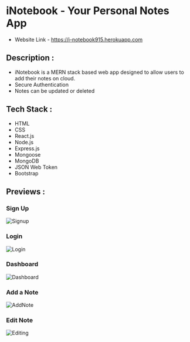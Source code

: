 # iNotebook - Your Personal Notes App

* Website Link - https://i-notebook915.herokuapp.com

## Description :
* iNotebook is a MERN stack based web app designed to allow users to add their notes on cloud.
* Secure Authentication
* Notes can be updated or deleted

## Tech Stack :
* HTML
* CSS
* React.js
* Node.js
* Express.js
* Mongoose
* MongoDB
* JSON Web Token
* Bootstrap

## **Previews** : 
### Sign Up
![Signup](./previews/signup.png)
### Login
![Login](./previews/login.png)
### Dashboard
![Dashboard](./previews/dashboard.png)
### Add a Note
![AddNote](./previews/add.jpg)
### Edit Note
![Editing](./previews/edit.png)





